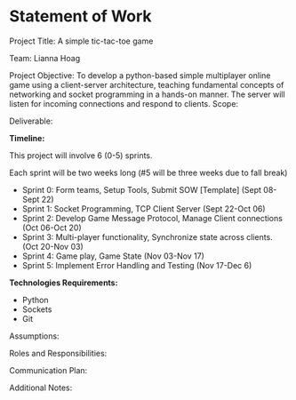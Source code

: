 # Statement of Work

Project Title: A simple tic-tac-toe game

Team: Lianna  Hoag

Project Objective: To develop a python-based simple multiplayer online game using a client-server architecture, teaching fundamental concepts of networking and socket programming in a hands-on manner. The server will listen for incoming connections and respond to clients.
Scope:  

Deliverable:

**Timeline:**

This project will involve 6 (0-5) sprints.

Each sprint will be two weeks long (#5 will be three weeks due to fall break)

* Sprint 0: Form teams, Setup Tools, Submit SOW [Template] (Sept 08-Sept 22)
* Sprint 1: Socket Programming, TCP Client Server (Sept 22-Oct 06)
* Sprint 2:  Develop Game Message Protocol, Manage Client connections (Oct 06-Oct 20)
* Sprint 3:  Multi-player functionality, Synchronize state across clients. (Oct 20-Nov 03)
* Sprint 4:  Game play, Game State (Nov 03-Nov 17)
* Sprint 5: Implement Error Handling and Testing (Nov 17-Dec 6)

**Technologies Requirements:**
* Python
* Sockets
* Git

Assumptions:

Roles and Responsibilities:

Communication Plan:

Additional Notes:


